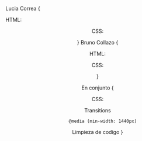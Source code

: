 Lucia Correa {

  HTML: 
        <header>
        <section class="afterHeader">
        <section class="cualesSonDiferencias">
  
  CSS:  <section class="puntosDiferenciaPros">
        <section class="bestOfTheMonth">
        <section class="beforeFooter">
}
Bruno Collazo {

  HTML: 
        <section class="puntosDiferenciaPros">
        <section class="bestOfTheMonth">
        <section class="beforeFooter">
        <footer class="footer-container">

  CSS:  <header>
        <section class="afterHeader">
        <section class="cualesSonDiferencias">
}

En conjunto {

  CSS: <footer class="footer-container">
        Transitions

        @media (min-width: 1440px)

  Limpieza de codigo
}